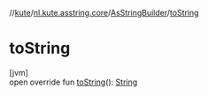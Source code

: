 //[kute](../../../index.md)/[nl.kute.asstring.core](../index.md)/[AsStringBuilder](index.md)/[toString](to-string.md)

# toString

[jvm]\
open override fun [toString](to-string.md)(): [String](https://kotlinlang.org/api/latest/jvm/stdlib/kotlin/-string/index.html)

